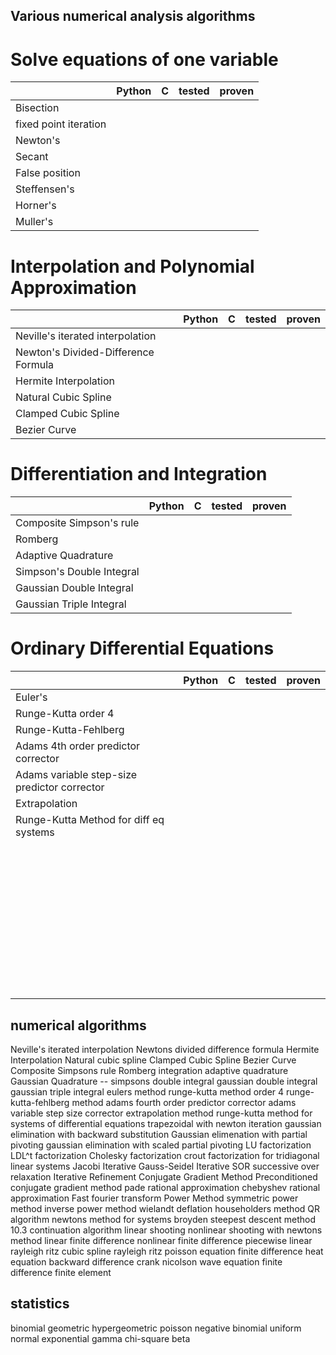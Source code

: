 ## Various numerical analysis algorithms

# Solve equations of one variable

|   |Python   |C   |tested   |proven   |
|---|---|---|---|---|
|Bisection |   |   |   |   |
|fixed point iteration |   |   |   |   |
|Newton's   |   |   |   |   |
|Secant   |   |   |   |   |
|False position   |   |   |   |   |
|Steffensen's   |   |   |   |   |
|Horner's   |   |   |   |   |
|Muller's   |   |   |   |   |

# Interpolation and Polynomial Approximation

|   |Python   |C   |tested   |proven   |
|---|---|---|---|---|
|Neville's iterated interpolation   |   |   |   |   |
|Newton's Divided-Difference Formula   |   |   |   |   |
|Hermite Interpolation   |   |   |   |   |
|Natural Cubic Spline   |   |   |   |   |
|Clamped Cubic Spline | | | |
|Bezier Curve   |   |   |   |   |

# Differentiation and Integration

|   |Python   |C   |tested   |proven   |
|---|---|---|---|---|
|Composite Simpson's rule   |   |   |   |   |
|Romberg   |   |   |   |   |
|Adaptive Quadrature   |   |   |   |   |
|Simpson's Double Integral   |   |   |   |   |
|Gaussian Double Integral   |   |   |   |   |
|Gaussian Triple Integral   |   |   |   |   |

# Ordinary Differential Equations

|   |Python   |C   |tested   |proven   |
|---|---|---|---|---|
|Euler's   |   |   |   |   |
|Runge-Kutta order 4 |   |   |   |   |
|Runge-Kutta-Fehlberg   |   |   |   |   |
|Adams 4th order predictor corrector   |   |   |   |   |
|Adams variable step-size predictor corrector   |   |   |   |   |
|Extrapolation   |   |   |   |   |
|Runge-Kutta Method for diff eq systems   |   |   |   |   |
|   |   |   |   |   |
|   |   |   |   |   |
|   |   |   |   |   |
|   |   |   |   |   |
|   |   |   |   |   |
|   |   |   |   |   |
|   |   |   |   |   |
|   |   |   |   |   |
|   |   |   |   |   |
|   |   |   |   |   |
|   |   |   |   |   |
|   |   |   |   |   |
|   |   |   |   |   |
|   |   |   |   |   |
|   |   |   |   |   |
|   |   |   |   |   |
|   |   |   |   |   |
|   |   |   |   |   |
|   |   |   |   |   |
|   |   |   |   |   |
|   |   |   |   |   |
|   |   |   |   |   |
|   |   |   |   |   |
|   |   |   |   |   |
|   |   |   |   |   |
|   |   |   |   |   |
|   |   |   |   |   |
|   |   |   |   |   |
|   |   |   |   |   |
|   |   |   |   |   |
|   |   |   |   |   |
|   |   |   |   |   |
|   |   |   |   |   |
|   |   |   |   |   |
|   |   |   |   |   |
|   |   |   |   |   |
|   |   |   |   |   |
|   |   |   |   |   |
|   |   |   |   |   |
|   |   |   |   |   |
|   |   |   |   |   |
|   |   |   |   |   |

## numerical algorithms

Neville's iterated interpolation
Newtons divided difference formula
Hermite Interpolation
Natural cubic spline
Clamped Cubic Spline
Bezier Curve
Composite Simpsons rule
Romberg integration
adaptive quadrature
Gaussian Quadrature --
simpsons double integral
gaussian double integral
gaussian triple integral
eulers method
runge-kutta method order 4
runge-kutta-fehlberg method
adams fourth order predictor corrector
adams variable step size corrector
extrapolation method
runge-kutta method for systems of differential equations
trapezoidal with newton iteration
gaussian elimination with backward substitution
Gaussian elimenation with partial pivoting
gaussian elimination with scaled partial pivoting
LU factorization
LDL^t factorization
Cholesky factorization
crout factorization for tridiagonal linear systems
Jacobi Iterative
Gauss-Seidel Iterative
SOR successive over relaxation
Iterative Refinement
Conjugate Gradient Method
Preconditioned conjugate gradient method
pade rational approximation
chebyshev rational approximation
Fast fourier transform
Power Method
symmetric power method
inverse power method
wielandt deflation
householders method
QR algorithm
newtons method for systems
broyden
steepest descent method 10.3
continuation algorithm
linear shooting
nonlinear shooting with newtons method
linear finite difference
nonlinear finite difference
piecewise linear rayleigh ritz
cubic spline rayleigh ritz
poisson equation finite difference
heat equation backward difference
crank nicolson
wave equation finite difference
finite element

## statistics

binomial
geometric
hypergeometric
poisson
negative binomial
uniform
normal
exponential
gamma chi-square
beta


